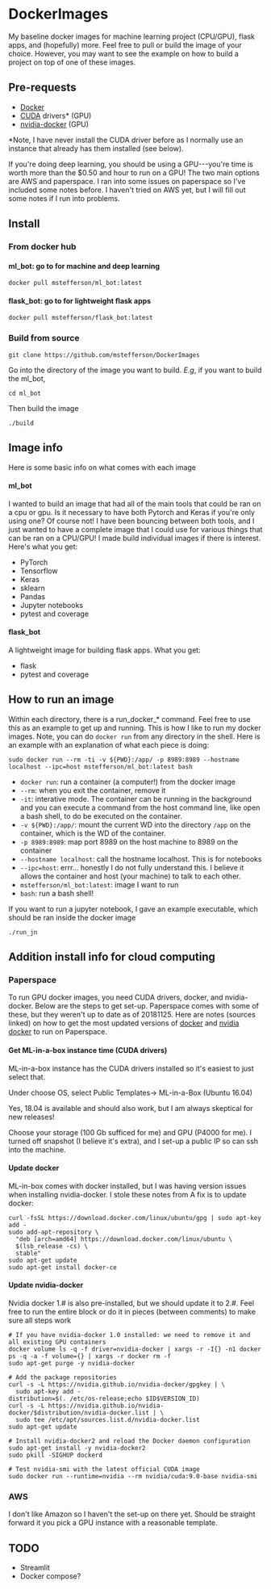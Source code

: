 # DockerImages

My baseline docker images for machine learning project (CPU/GPU), flask apps, and (hopefully) more. Feel free to pull or build the image of your choice. However, you may want to see the example on how to build a project on top of one of these images.

## Pre-requests
* [Docker](https://docs.docker.com/install/)
* [CUDA](https://developer.nvidia.com/cuda-downloads) drivers* (GPU)
* [nvidia-docker](https://github.com/NVIDIA/nvidia-docker) (GPU)

*Note, I have never install the CUDA driver before as I normally use an instance that already has them installed (see below).

If you're doing deep learning, you should be using a GPU---you're time is worth more than the $0.50 and hour to run on a GPU! The two main options are AWS and paperspace. I ran into some issues on paperspace so I've included some notes before. I haven't tried on AWS yet, but I will fill out some notes if I run into problems.


## Install

### From docker hub
#### ml_bot: go to for machine and deep learning
```
docker pull mstefferson/ml_bot:latest
```

#### flask_bot: go to for lightweight flask apps
```
docker pull mstefferson/flask_bot:latest
```

### Build from source
```
git clone https://github.com/mstefferson/DockerImages
```

Go into the directory of the image you want to build. _E.g_, if you want to build the ml_bot,
```
cd ml_bot
```

Then build the image
```
./build
```

## Image info
Here is some basic info on what comes with each image

#### ml_bot
I wanted to build an image that had all of the main tools that could be ran on a cpu or gpu. Is it necessary to have both Pytorch and Keras if you're only using one? Of course not! I have been bouncing between both tools, and I just wanted to have a complete image that I could use for various things that can be ran on a CPU/GPU! I made build individual images if there is interest. Here's what you get:
* PyTorch
* Tensorflow
* Keras
* sklearn
* Pandas
* Jupyter notebooks
* pytest and coverage

#### flask_bot
A lightweight image for building flask apps. What you get:
* flask
* pytest and coverage

## How to run an image
Within each directory, there is a run_docker_* command. Feel free to use this as an example to get up and running. This is how I like to run my docker images. Note, you can do `docker run` from any directory in the shell. Here is an example with an explanation of what each piece is doing:

```
sudo docker run --rm -ti -v ${PWD}:/app/ -p 8989:8989 --hostname localhost --ipc=host mstefferson/ml_bot:latest bash
```
* `docker run`: run a container (a computer!) from the docker image
* `--rm`: when you exit the container, remove it
* `-it`: interative mode. The container can be running in the background and you can execute a command from the host command line, like open a bash shell, to do be executed on the container.
* `-v ${PWD}:/app/`: mount the current WD into the directory `/app` on the container, which is the WD of the container.
* `-p 8989:8989`: map port 8989 on the host machine to 8989 on the container
* `--hostname localhost`: call the hostname localhost. This is for notebooks
* `--ipc=host`: errr... honestly I do not fully understand this. I believe it allows the container and host (your machine) to talk to each other.
* `mstefferson/ml_bot:latest`: image I want to run
* `bash`: run a bash shell!

If you want to run a jupyter notebook, I gave an example executable, which should be ran inside the docker image

```
./run_jn
```

## Addition install info for cloud computing

### Paperspace

To run GPU docker images, you need CUDA drivers, docker, and nvidia-docker. Below are the steps to get set-up. Paperspace comes with some of these, but they weren't up to date as of 20181125. Here are notes (sources linked) on how to get the most updated versions of [docker](https://docs.docker.com/install/linux/docker-ce/ubuntu/#set-up-the-repository) and [nvidia docker](https://github.com/NVIDIA/nvidia-docker) to run on Paperspace.

#### Get ML-in-a-box instance time (CUDA drivers)

ML-in-a-box instance has the CUDA drivers installed so it's easiest to just select that.

Under choose OS, select Public Templates-> ML-in-a-Box (Ubuntu 16.04)

Yes, 18.04 is available and should also work, but I am always skeptical for new releases!

Choose your storage (100 Gb sufficed for me) and GPU (P4000 for me). I turned off snapshot (I believe it's extra), and I set-up a public IP so  can ssh into the machine.

#### Update docker
ML-in-box comes with docker installed, but I was having version issues when installing nvidia-docker.  I stole these notes from A fix is to update docker:

```
curl -fsSL https://download.docker.com/linux/ubuntu/gpg | sudo apt-key add -
sudo add-apt-repository \
  "deb [arch=amd64] https://download.docker.com/linux/ubuntu \
  $(lsb_release -cs) \
  stable"
sudo apt-get update
sudo apt-get install docker-ce
```

#### Update nvidia-docker
Nvidia docker 1.# is also pre-installed, but we should update it to 2.#. Feel free to run the entire block or do it in pieces (between comments) to make sure all steps work

```
# If you have nvidia-docker 1.0 installed: we need to remove it and all existing GPU containers
docker volume ls -q -f driver=nvidia-docker | xargs -r -I{} -n1 docker ps -q -a -f volume={} | xargs -r docker rm -f
sudo apt-get purge -y nvidia-docker

# Add the package repositories
curl -s -L https://nvidia.github.io/nvidia-docker/gpgkey | \
  sudo apt-key add -
distribution=$(. /etc/os-release;echo $ID$VERSION_ID)
curl -s -L https://nvidia.github.io/nvidia-docker/$distribution/nvidia-docker.list | \
  sudo tee /etc/apt/sources.list.d/nvidia-docker.list
sudo apt-get update

# Install nvidia-docker2 and reload the Docker daemon configuration
sudo apt-get install -y nvidia-docker2
sudo pkill -SIGHUP dockerd

# Test nvidia-smi with the latest official CUDA image
sudo docker run --runtime=nvidia --rm nvidia/cuda:9.0-base nvidia-smi
```

### AWS
I don't like Amazon so I haven't the set-up on there yet. Should be straight forward it you pick a GPU instance with a reasonable template.


## TODO

* Streamlit
* Docker compose?
